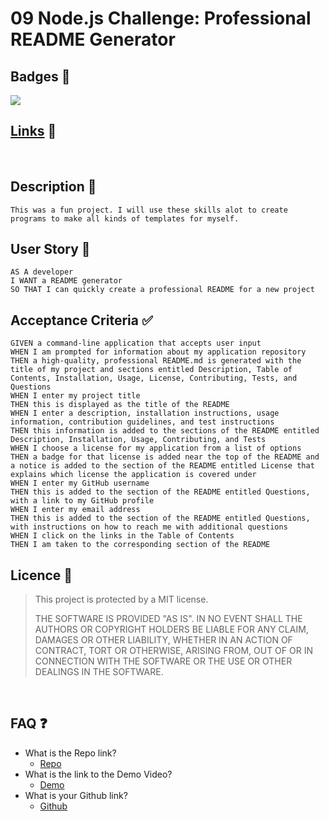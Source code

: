 
# 09 Node.js Challenge: Professional README Generator

## Badges 📛
[![](https://img.shields.io/static/v1?label=License&message=MIT+License&color=blueviolet)](#licence)

## [Links](#faq) 🔗
<br>

## Description 📝

```
This was a fun project. I will use these skills alot to create programs to make all kinds of templates for myself.
```

## User Story 📘

```
AS A developer
I WANT a README generator
SO THAT I can quickly create a professional README for a new project
```

## Acceptance Criteria ✅

```
GIVEN a command-line application that accepts user input
WHEN I am prompted for information about my application repository
THEN a high-quality, professional README.md is generated with the title of my project and sections entitled Description, Table of Contents, Installation, Usage, License, Contributing, Tests, and Questions
WHEN I enter my project title
THEN this is displayed as the title of the README
WHEN I enter a description, installation instructions, usage information, contribution guidelines, and test instructions
THEN this information is added to the sections of the README entitled Description, Installation, Usage, Contributing, and Tests
WHEN I choose a license for my application from a list of options
THEN a badge for that license is added near the top of the README and a notice is added to the section of the README entitled License that explains which license the application is covered under
WHEN I enter my GitHub username
THEN this is added to the section of the README entitled Questions, with a link to my GitHub profile
WHEN I enter my email address
THEN this is added to the section of the README entitled Questions, with instructions on how to reach me with additional questions
WHEN I click on the links in the Table of Contents
THEN I am taken to the corresponding section of the README
```
<a id='licence'></a>
## Licence 	🔑


> This project is protected by a MIT license.
>
> THE SOFTWARE IS PROVIDED "AS IS". IN NO EVENT SHALL THE AUTHORS OR COPYRIGHT HOLDERS BE LIABLE FOR ANY CLAIM, DAMAGES OR OTHER LIABILITY, WHETHER IN AN ACTION OF CONTRACT, TORT OR OTHERWISE, ARISING FROM, OUT OF OR IN CONNECTION WITH THE SOFTWARE OR THE USE OR OTHER DEALINGS IN THE SOFTWARE.

<br>

<a id='faq'></a>
## FAQ 	❓

* What is the Repo link?
  * [Repo](https://github.com/XMoonphaseX/my-readme-generator)
* What is the link to the Demo Video?
  * [Demo](https://youtu.be/8cyL84Q99wc)
* What is your Github link?
  * [Github](https://github.com/XMoonphaseX)


